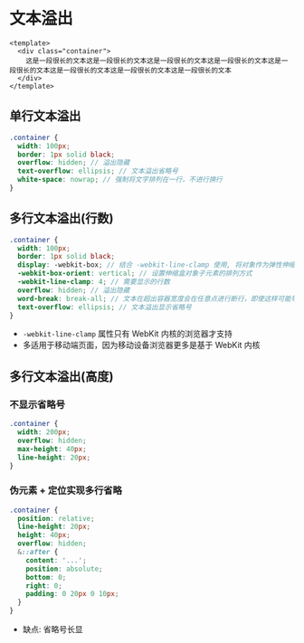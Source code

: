 # 文本溢出

```vue
<template>
  <div class="container">
    这是一段很长的文本这是一段很长的文本这是一段很长的文本这是一段很长的文本这是一段很长的文本这是一段很长的文本这是一段很长的文本这是一段很长的文本
  </div>
</template>
```
## 单行文本溢出
```scss
.container {
  width: 100px;
  border: 1px solid black;
  overflow: hidden; // 溢出隐藏
  text-overflow: ellipsis; // 文本溢出省略号
  white-space: nowrap; // 强制将文字排列在一行，不进行换行
}
```

## 多行文本溢出(行数)
```scss
.container {
  width: 100px;
  border: 1px solid black;
  display: -webkit-box; // 结合 -webkit-line-clamp 使用, 将对象作为弹性伸缩盒子模型展示
  -webkit-box-orient: vertical; // 设置伸缩盒对象子元素的排列方式
  -webkit-line-clamp: 4; // 需要显示的行数
  overflow: hidden; // 溢出隐藏
  word-break: break-all; // 文本在超出容器宽度会在任意点进行断行，即使这样可能导致单词被分隔成两部分
  text-overflow: ellipsis; // 文本溢出显示省略号
}
```
- `-webkit-line-clamp` 属性只有 WebKit 内核的浏览器才支持
- 多适用于移动端页面，因为移动设备浏览器更多是基于 WebKit 内核

## 多行文本溢出(高度)
### 不显示省略号
```scss
.container {
  width: 200px;
  overflow: hidden;
  max-height: 40px;
  line-height: 20px;
}
```
### 伪元素 + 定位实现多行省略
```scss
.container {
  position: relative;
  line-height: 20px;
  height: 40px;
  overflow: hidden;
  &::after {
    content: '...';
    position: absolute;
    bottom: 0;
    right: 0;
    padding: 0 20px 0 10px;
  }
}
```
- 缺点: 省略号长显
